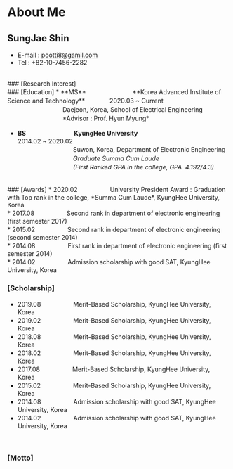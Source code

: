 ---
---

# About Me

## SungJae Shin
  - E-mail : pootti8@gamil.com
  - Tel : +82-10-7456-2282

<br>
### [Research Interest]


<br>
### [Education]
* **MS** 　　　　　　　 **Korea Advanced Institute of Science and Technology**　　　　2020.03 ~ Current　<br>
　　　　　　　　　Daejeon, Korea, School of Electrical Engineering <br>
　　　　　　　　　*Advisor : Prof. Hyun Myung*  
<br>

* __BS__  　　　　　　　 &nbsp;**KyungHee University**　　　　　　　　　　　　　　　　　　　2014.02 ~ 2020.02 <br>
　　　　　　　　　Suwon, Korea, Department of Electronic Engineering <br>
　　　　　　　　　*Graduate Summa Cum Laude* <br>
　　　　　　　　　*(First Ranked GPA in the college, GPA&nbsp; 4.192/4.3)* <br>

<br>
### [Awards]
* 2020.02 　　　　　University President Award : Graduation with Top rank in the college, *Summa Cum Laude*, KyungHee University, Korea <br>
* 2017.08 　　　　　Second rank in department of electronic engineering (first semester 2017) <br>
* 2015.02 　　　　　Second rank in department of electronic engineering (second semester 2014) <br>
* 2014.08 　　　　　First rank in department of electronic engineering (first semester 2014) <br>
* 2014.02 　　　　　Admission scholarship with good SAT, KyungHee University, Korea

<br>

### [Scholarship]
* 2019.08 　　　　　Merit-Based Scholarship, KyungHee University, Korea <br>
* 2019.02 　　　　　Merit-Based Scholarship, KyungHee University, Korea <br>
* 2018.08 　　　　　Merit-Based Scholarship, KyungHee University, Korea <br>
* 2018.02 　　　　　Merit-Based Scholarship, KyungHee University, Korea <br>
* 2017.08 　　　　　Merit-Based Scholarship, KyungHee University, Korea <br>
* 2015.02 　　　　　Merit-Based Scholarship, KyungHee University, Korea <br>
* 2014.08 　　　　　Admission scholarship with good SAT, KyungHee University, Korea <br>
* 2014.02 　　　　　Admission scholarship with good SAT, KyungHee University, Korea <br>

<br>

### [Motto]



<br>
